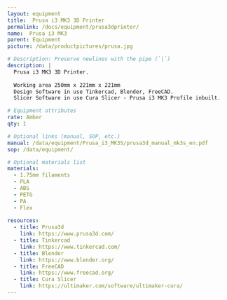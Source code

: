 ```yaml
---
layout: equipment
title:  Prusa i3 MK3 3D Printer
permalink: /docs/equipment/prusa3dprinter/
name:  Prusa i3 MK3
parent: Equipment
picture: /data/productpictures/prusa.jpg

# Description: Preserve newlines with the pipe (`|`)
description: |
  Prusa i3 MK3 3D Printer.
  
  Working area 250mm x 221mm x 221mm
  Design Software in use Tinkercad, Blender, FreeCAD.
  Slicer Software in use Cura Slicer - Prusa i3 MK3 Profile inbuilt.

# Equipment attributes
rate: Amber
qty: 1

# Optional links (manual, SOP, etc.)
manual: /data/equipment/Prusa_i3_MK3S/prusa3d_manual_mk3s_en.pdf
sop: /data/equipment/

# Optional materials list
materials:
  - 1.75mm filaments
  - PLA 
  - ABS
  - PETG 
  - PA 
  - Flex 
  
resources:
  - title: Prusa3d
    link: https://www.prusa3d.com/
  - title: Tinkercad
    link: https://www.tinkercad.com/
  - title: Blender
    link: https://www.blender.org/
  - title: FreeCAD
    link: https://www.freecad.org/
  - title: Cura Slicer
    link: https://ultimaker.com/software/ultimaker-cura/
---
```

